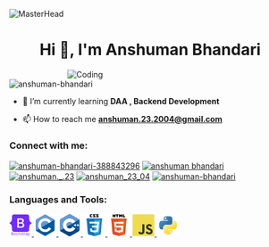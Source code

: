 ![MasterHead](https://user-images.githubusercontent.com/74038190/241765440-80728820-e06b-4f96-9c9e-9df46f0cc0a5.gif)
<h1 align="center">Hi 👋, I'm Anshuman Bhandari</h1>
<img align="right" alt="Coding" width="400" src="https://gifdb.com/images/featured/hacker-lj7znezbwb0nuba4.gif">

<p align="left"> <img src="https://komarev.com/ghpvc/?username=anshuman-bhandari&label=Profile%20views&color=0e75b6&style=flat" alt="anshuman-bhandari" /> </p>

- 🌱 I’m currently learning **DAA , Backend Development**

- 📫 How to reach me **anshuman.23.2004@gmail.com**

<h3 align="left">Connect with me:</h3>
<p align="left">
<a href="https://linkedin.com/in/anshuman-bhandari-388843296" target="blank"><img align="center" src="https://raw.githubusercontent.com/rahuldkjain/github-profile-readme-generator/master/src/images/icons/Social/linked-in-alt.svg" alt="anshuman-bhandari-388843296" height="30" width="40" /></a>
<a href="https://fb.com/anshuman bhandari" target="blank"><img align="center" src="https://raw.githubusercontent.com/rahuldkjain/github-profile-readme-generator/master/src/images/icons/Social/facebook.svg" alt="anshuman bhandari" height="30" width="40" /></a>
<a href="https://instagram.com/anshuman._.23" target="blank"><img align="center" src="https://raw.githubusercontent.com/rahuldkjain/github-profile-readme-generator/master/src/images/icons/Social/instagram.svg" alt="anshuman._.23" height="30" width="40" /></a>
<a href="https://www.codechef.com/users/anshuman_23_04" target="blank"><img align="center" src="https://cdn.jsdelivr.net/npm/simple-icons@3.1.0/icons/codechef.svg" alt="anshuman_23_04" height="30" width="40" /></a>
<a href="https://www.leetcode.com/anshuman-bhandari" target="blank"><img align="center" src="https://raw.githubusercontent.com/rahuldkjain/github-profile-readme-generator/master/src/images/icons/Social/leet-code.svg" alt="anshuman-bhandari" height="30" width="40" /></a>
</p>

<h3 align="left">Languages and Tools:</h3>
<p align="left"> <a href="https://getbootstrap.com" target="_blank" rel="noreferrer"> <img src="https://raw.githubusercontent.com/devicons/devicon/master/icons/bootstrap/bootstrap-plain-wordmark.svg" alt="bootstrap" width="40" height="40"/> </a> <a href="https://www.cprogramming.com/" target="_blank" rel="noreferrer"> <img src="https://raw.githubusercontent.com/devicons/devicon/master/icons/c/c-original.svg" alt="c" width="40" height="40"/> </a> <a href="https://www.w3schools.com/cpp/" target="_blank" rel="noreferrer"> <img src="https://raw.githubusercontent.com/devicons/devicon/master/icons/cplusplus/cplusplus-original.svg" alt="cplusplus" width="40" height="40"/> </a> <a href="https://www.w3schools.com/css/" target="_blank" rel="noreferrer"> <img src="https://raw.githubusercontent.com/devicons/devicon/master/icons/css3/css3-original-wordmark.svg" alt="css3" width="40" height="40"/> </a> <a href="https://www.w3.org/html/" target="_blank" rel="noreferrer"> <img src="https://raw.githubusercontent.com/devicons/devicon/master/icons/html5/html5-original-wordmark.svg" alt="html5" width="40" height="40"/> </a> <a href="https://developer.mozilla.org/en-US/docs/Web/JavaScript" target="_blank" rel="noreferrer"> <img src="https://raw.githubusercontent.com/devicons/devicon/master/icons/javascript/javascript-original.svg" alt="javascript" width="40" height="40"/> </a> <a href="https://www.python.org" target="_blank" rel="noreferrer"> <img src="https://raw.githubusercontent.com/devicons/devicon/master/icons/python/python-original.svg" alt="python" width="40" height="40"/> </a> </p>

